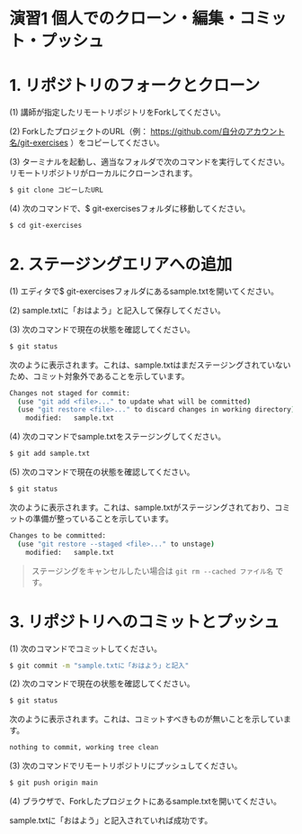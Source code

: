 演習1 個人でのクローン・編集・コミット・プッシュ
=======================================

# 1. リポジトリのフォークとクローン
(1) 講師が指定したリモートリポジトリをForkしてください。

(2) ForkしたプロジェクトのURL（例： https://github.com/自分のアカウント名/git-exercises ）をコピーしてください。

(3) ターミナルを起動し、適当なフォルダで次のコマンドを実行してください。リモートリポジトリがローカルにクローンされます。

```bash
$ git clone コピーしたURL
```

(4) 次のコマンドで、$ git-exercisesフォルダに移動してください。

```bash
$ cd git-exercises
```

# 2. ステージングエリアへの追加
(1) エディタで$ git-exercisesフォルダにあるsample.txtを開いてください。

(2) sample.txtに「おはよう」と記入して保存してください。

(3) 次のコマンドで現在の状態を確認してください。

```bash
$ git status
```

次のように表示されます。これは、sample.txtはまだステージングされていないため、コミット対象外であることを示しています。

```bash
Changes not staged for commit:
  (use "git add <file>..." to update what will be committed)
  (use "git restore <file>..." to discard changes in working directory)
	modified:   sample.txt
```

(4) 次のコマンドでsample.txtをステージングしてください。

```bash
$ git add sample.txt
```

(5) 次のコマンドで現在の状態を確認してください。

```bash
$ git status
```

次のように表示されます。これは、sample.txtがステージングされており、コミットの準備が整っていることを示しています。

```bash
Changes to be committed:
  (use "git restore --staged <file>..." to unstage)
	modified:   sample.txt
```

> ステージングをキャンセルしたい場合は `git rm --cached ファイル名` です。

# 3. リポジトリへのコミットとプッシュ
(1) 次のコマンドでコミットしてください。

```bash
$ git commit -m "sample.txtに「おはよう」と記入"
```

(2) 次のコマンドで現在の状態を確認してください。

```bash
$ git status
```

次のように表示されます。これは、コミットすべきものが無いことを示しています。

```bash
nothing to commit, working tree clean
```

(3) 次のコマンドでリモートリポジトリにプッシュしてください。

```bash
$ git push origin main
```

(4) ブラウザで、Forkしたプロジェクトにあるsample.txtを開いてください。

sample.txtに「おはよう」と記入されていれば成功です。

